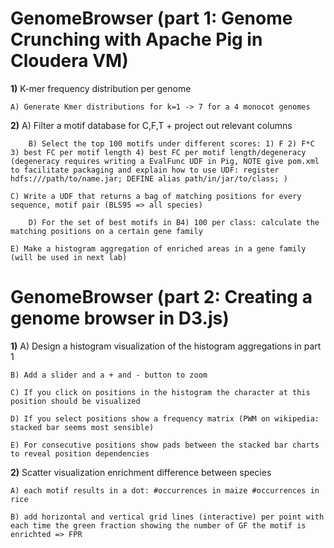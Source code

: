 # GenomeBrowser (part 1: Genome Crunching with Apache Pig in Cloudera VM)

**1)** K-mer frequency distribution per genome

	A) Generate Kmer distributions for k=1 -> 7 for a 4 monocot genomes

**2)**
    	A) Filter a motif database for C,F,T + project out relevant columns	

    	B) Select the top 100 motifs under different scores: 1) F 2) F*C 3) best FC per motif length 4) best FC per motif length/degeneracy (degeneracy requires writing a EvalFunc UDF in Pig, NOTE give pom.xml to facilitate packaging and explain how to use UDF: register hdfs:///path/to/name.jar; DEFINE alias path/in/jar/to/class; )	

	C) Write a UDF that returns a bag of matching positions for every sequence, motif pair (BLS95 => all species)

    	D) For the set of best motifs in B4) 100 per class: calculate the matching positions on a certain gene family

	E) Make a histogram aggregation of enriched areas in a gene family (will be used in next lab)

# GenomeBrowser (part 2: Creating a genome browser in D3.js)

**1)**
	A) Design a histogram visualization of the histogram aggregations in part 1

	B) Add a slider and a + and - button to zoom

	C) If you click on positions in the histogram the character at this position should be visualized

	D) If you select positions show a frequency matrix (PWM on wikipedia: stacked bar seems most sensible)

	E) For consecutive positions show pads between the stacked bar charts to reveal position dependencies

**2)**	Scatter visualization enrichment difference between species

	A) each motif results in a dot: #occurrences in maize #occurrences in rice

	B) add horizontal and vertical grid lines (interactive) per point with each time the green fraction showing the number of GF the motif is enrichted => FPR	


